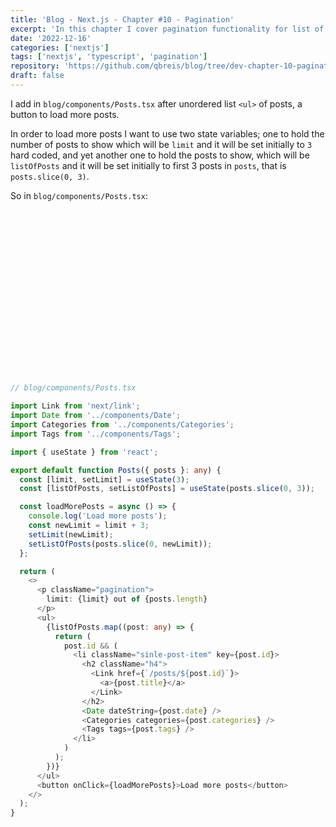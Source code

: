 ```yaml
---
title: 'Blog - Next.js - Chapter #10 - Pagination'
excerpt: 'In this chapter I cover pagination functionality for list of posts.'
date: '2022-12-16'
categories: ['nextjs']
tags: ['nextjs', 'typescript', 'pagination']
repository: 'https://github.com/qbreis/blog/tree/dev-chapter-10-pagination'
draft: false
---
```


I add in `blog/components/Posts.tsx` after unordered list `<ul>` of posts, a button to load more posts.

In order to load more posts I want to use two state variables; one to hold the number of posts to show which will be `limit` and it will be set initially to `3` hard coded, and yet another one to hold the posts to show, which will be `listOfPosts` and it will be set initially to first 3 posts in `posts`, that is `posts.slice(0, 3)`.

So in `blog/components/Posts.tsx`:

<div class="hljs-wrapper">
<div class="hljs-lines" style="top: calc(1.26em * 7 + 10px);height: calc(1.26em * 1);"></div>
<div class="hljs-lines" style="top: calc(1.26em * 10 + 10px);height: calc(1.26em * 2);"></div>
<div class="hljs-lines" style="top: calc(1.26em * 13 + 10px);height: calc(1.26em * 6);"></div>
<div class="hljs-lines" style="top: calc(1.26em * 21 + 10px);height: calc(1.26em * 4);"></div>
<div class="hljs-lines" style="top: calc(1.26em * 43 + 10px);height: calc(1.26em * 2);"></div>
</div>

```typescript
// blog/components/Posts.tsx

import Link from 'next/link';
import Date from '../components/Date';
import Categories from '../components/Categories';
import Tags from '../components/Tags';

import { useState } from 'react';

export default function Posts({ posts }: any) {
  const [limit, setLimit] = useState(3);
  const [listOfPosts, setListOfPosts] = useState(posts.slice(0, 3));

  const loadMorePosts = async () => {
    console.log('Load more posts');
    const newLimit = limit + 3;
    setLimit(newLimit);
    setListOfPosts(posts.slice(0, newLimit));
  };

  return (
    <>
      <p className="pagination">
        limit: {limit} out of {posts.length}
      </p>
      <ul>
        {listOfPosts.map((post: any) => {
          return (
            post.id && (
              <li className="sinle-post-item" key={post.id}>
                <h2 className="h4">
                  <Link href={`/posts/${post.id}`}>
                    <a>{post.title}</a>
                  </Link>
                </h2>
                <Date dateString={post.date} />
                <Categories categories={post.categories} />
                <Tags tags={post.tags} />
              </li>
            )
          );
        })}
      </ul>
      <button onClick={loadMorePosts}>Load more posts</button>
    </>
  );
}
```
